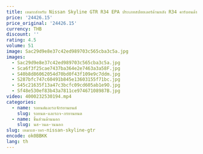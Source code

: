 ```yaml
---
title: เหมาะสําหรับ Nissan Skyline GTR R34 EPA ประเภทสปอยเลอร์ด้านหลัง R34 คาร์บอนด้านหลัง GT สปอยเลอร์ lip
price: '24426.15'
price_original: '24426.15'
currency: THB
discount: ''
rating: 4.5
volume: 51
image: Sac29d9e8e37c42ed989703c565cba3c5a.jpg
images:
  - Sac29d9e8e37c42ed989703c565cba3c5a.jpg
  - Sca6f3f25cae7437ba364e2e7463a3a58F.jpg
  - S40b8d86062054d70bd0f43f109e9c7ddm.jpg
  - S287bfc747c60491b845e13603155f71bc.jpg
  - S45c21635f13a47c3bcfc09cd605ab1e9O.jpg
  - Sf48e530ef83b43a7811ce97467108987B.jpg
video: 4000232530194.mp4
categories:
  - name: รถยนต์และรถจักรยานยนต์
    slug: รถยนต-และรถจ-กรยานยนต
  - name: ชิ้นส่วนด้านนอก
    slug: นส-วนด-านนอก
slug: เหมาะส-าหร-nissan-skyline-gtr
encode: ok0BBKK
lang: th
---
```

  